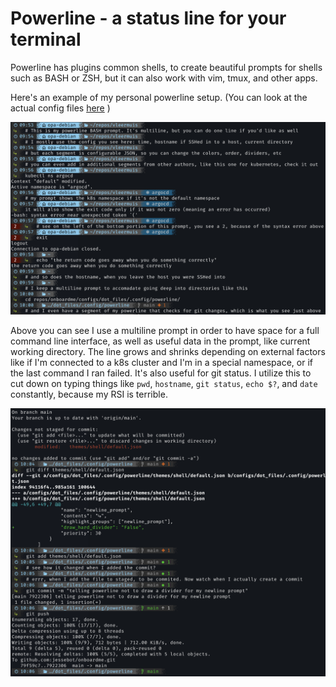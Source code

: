# Powerline - a status line for your terminal
Powerline has plugins common shells, to create beautiful prompts for shells such as BASH or ZSH, but it can also work with vim, tmux, and other apps.

Here's an example of my personal powerline setup. (You can look at the actual config files [here](https://github.com/jessebot/onboardme/tree/main/configs/dot_files/.config/powerline) )

<img src="./ssh_powerline_example.png">

Above you can see I use a multiline prompt in order to have space for a full command line interface, as well as useful data in the prompt, like current working directory. The line grows and shrinks depending on external factors like if I'm connected to a k8s cluster and I'm in a special namespace, or if the last command I ran failed. It's also useful for git status. I utilize this to cut down on typing things like `pwd`, `hostname`, `git status`, `echo $?`, and `date` constantly, because my RSI is terrible.

<img src="./git_powerline_example.png">
